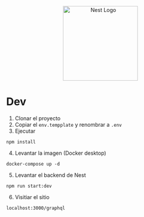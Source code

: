 <p align="center">
  <a href="http://nestjs.com/" target="blank"><img src="https://nestjs.com/img/logo-small.svg" width="200" alt="Nest Logo" /></a>
</p>

# Dev

1. Clonar el proyecto
2. Copiar el ```env.tempplate``` y renombrar a ```.env```
2. Ejecutar
```
npm install
```
4. Levantar la imagen (Docker desktop)
```
docker-compose up -d
```
5. Levantar el backend de Nest
```
npm run start:dev
```
6. Visitiar el sitio
```
localhost:3000/graphql
```